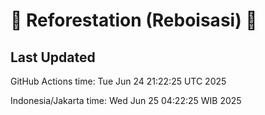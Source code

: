 
# 🌳 Reforestation (Reboisasi) 🌲

## Last Updated

GitHub Actions time: Tue Jun 24 21:22:25 UTC 2025

Indonesia/Jakarta time: Wed Jun 25 04:22:25 WIB 2025

